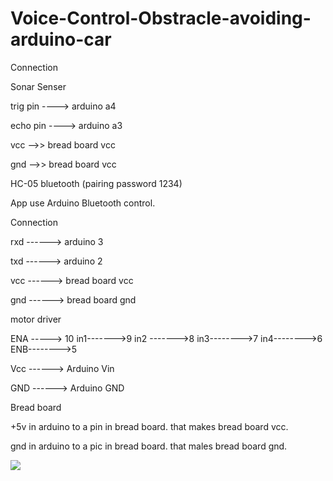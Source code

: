 # Voice-Control-Obstracle-avoiding-arduino-car



Connection 

Sonar Senser

trig pin ----> arduino a4

echo pin ----> arduino a3

vcc -->> bread board vcc

gnd -->> bread board vcc


HC-05 bluetooth (pairing password 1234) 

App use Arduino Bluetooth control. 

Connection 

rxd ------> arduino 3

txd ------> arduino 2

vcc ------> bread board vcc

gnd ------> bread board gnd 


motor driver 

ENA -----> 10
in1------->9
in2 ------->8
in3-------->7
in4-------->6
ENB-------->5


Vcc ------> Arduino Vin

GND ------> Arduino GND 



Bread board 
 
+5v in arduino to a pin in bread board. that makes bread board vcc.

gnd in arduino to a pic in bread board. that males bread board gnd.

![](images/motor%20driver.jpg)






